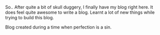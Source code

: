 <!--
1
kousikk
30 Nov 
2013
First post, free, world
-->

So.. After quite a bit of skull duggery, I finally have my blog right here. It does feel quite awesome to write a blog. Learnt a lot of new things while trying to build this blog. 

Blog created during a time when perfection is a sin.

